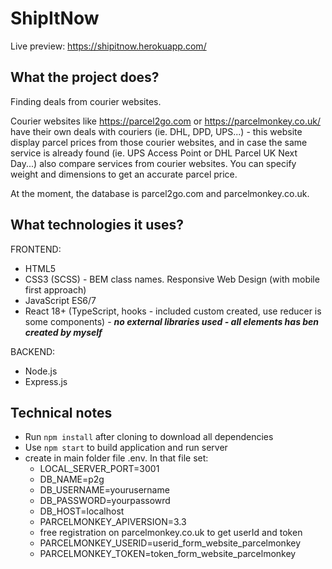 # ShipItNow
Live preview: https://shipitnow.herokuapp.com/ 

## What the project does?

Finding deals from courier websites.

Courier websites like https://parcel2go.com or https://parcelmonkey.co.uk/ have their own deals with couriers (ie. DHL, DPD, UPS...) - this website display parcel prices from those courier websites, and in case the same service is already found (ie. UPS Access Point or DHL Parcel UK Next Day...) also compare services from courier websites. You can specify weight and dimensions to get an accurate parcel price.

At the moment, the database is parcel2go.com and parcelmonkey.co.uk.


## What technologies it uses?

FRONTEND:
- HTML5 
- CSS3 (SCSS) - BEM class names. Responsive Web Design (with mobile first approach)
- JavaScript ES6/7
- React 18+ (TypeScript, hooks - included custom created, use reducer is some components) - ***no external libraries used - all elements has ben created by myself***

BACKEND:
- Node.js
- Express.js

## Technical notes


- Run `npm install` after cloning to download all dependencies
- Use `npm start` to build application and run server
- create in main folder file .env. In that file set:
    - LOCAL_SERVER_PORT=3001
    - DB_NAME=p2g
    - DB_USERNAME=yourusername
    - DB_PASSWORD=yourpassowrd
    - DB_HOST=localhost
    - PARCELMONKEY_APIVERSION=3.3
    - free registration on parcelmonkey.co.uk to get userId and token 
    - PARCELMONKEY_USERID=userid_form_website_parcelmonkey
    - PARCELMONKEY_TOKEN=token_form_website_parcelmonkey
